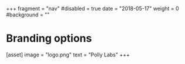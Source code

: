 +++
fragment = "nav"
#disabled = true
date = "2018-05-17"
weight = 0
#background = ""

# Branding options
[asset]
  image = "logo.png"
  text = "Polly Labs"
+++
